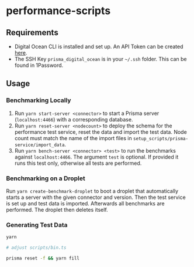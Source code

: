 # performance-scripts

## Requirements

- Digital Ocean CLI is installed and set up. An API Token can be created [here](https://cloud.digitalocean.com/settings/api/tokens).
- The SSH Key `prisma_digital_ocean` is in your `~/.ssh` folder. This can be found in 1Password.

## Usage

### Benchmarking Locally

1.  Run `yarn start-server <connector>` to start a Prisma server (`localhost:4466`) with a corresponding database.
2.  Run `yarn reset-server <nodecount>` to deploy the schema for the performance test service, reset the data and import the test data. Node count must match the name of the import files in `setup_scripts/prisma-service/import_data`.
3.  Run `yarn bench-server <connector> <test>` to run the benchmarks against `localhost:4466`. The argument `test` is optional. If provided it runs this test only, otherwise all tests are performed.

### Benchmarking on a Droplet

Run `yarn create-benchmark-droplet` to boot a droplet that automatically starts a server with the given connector and version. Then the test service is set up and test data is imported. Afterwards all benchmarks are performed. The droplet then deletes itself.

### Generating Test Data

```bash
yarn

# adjust scripts/bin.ts

prisma reset -f && yarn fill
```
